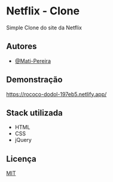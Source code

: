 
# Netflix - Clone

Simple Clone do site da Netflix
## Autores

- [@Mati-Pereira](https://www.github.com/Mati-Pereira)


## Demonstração

https://rococo-dodol-197eb5.netlify.app/

## Stack utilizada

- HTML
- CSS
- jQuery

## Licença

[MIT](https://choosealicense.com/licenses/mit/)

